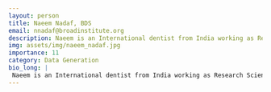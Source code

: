 ```yaml
---
layout: person
title: Naeem Nadaf, BDS
email: nnadaf@broadinstitute.org
description: Naeem is an International dentist from India working as Research Scientist 1 in the Macosko lab. Naeem is working on snRNA seq experiments and he has created and optimized various snRNA seq and ...
img: assets/img/naeem_nadaf.jpg
importance: 11
category: Data Generation
bio_long: |
 Naeem is an International dentist from India working as Research Scientist 1 in the Macosko lab. Naeem is working on snRNA seq experiments and he has created and optimized various snRNA seq and spatial protocols.
---
```

